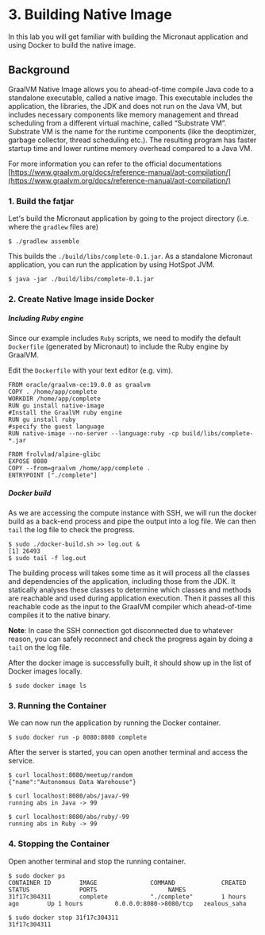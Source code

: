 # 3. Building Native Image

In this lab you will get familiar with building the Micronaut application and using Docker to build the native image.

## Background

GraalVM Native Image allows you to ahead-of-time compile Java code to a standalone executable, called a native image. This executable includes the application, the libraries, the JDK and does not run on the Java VM, but includes necessary components like memory management and thread scheduling from a different virtual machine, called “Substrate VM”. Substrate VM is the name for the runtime components (like the deoptimizer, garbage collector, thread scheduling etc.). The resulting program has faster startup time and lower runtime memory overhead compared to a Java VM.

For more information you can refer to the official documentations [https://www.graalvm.org/docs/reference-manual/aot-compilation/](https://www.graalvm.org/docs/reference-manual/aot-compilation/)

### 1. Build the fatjar

Let's build the Micronaut application by going to the project directory (i.e. where the ```gradlew``` files are)

```
$ ./gradlew assemble
```
This builds the ```./build/libs/complete-0.1.jar```. As a standalone Micronaut application, you can run the application by using HotSpot JVM.

```
$ java -jar ./build/libs/complete-0.1.jar
```

### 2. Create Native Image inside Docker

##### Including Ruby engine

Since our example includes ```Ruby``` scripts, we need to modify the default ```Dockerfile``` (generated by Micronaut) to include the Ruby engine by GraalVM.

Edit the ```Dockerfile``` with your text editor (e.g. vim).

```
FROM oracle/graalvm-ce:19.0.0 as graalvm
COPY . /home/app/complete
WORKDIR /home/app/complete
RUN gu install native-image
#Install the GraalVM ruby engine
RUN gu install ruby 
#specify the guest language
RUN native-image --no-server --language:ruby -cp build/libs/complete-*.jar 

FROM frolvlad/alpine-glibc
EXPOSE 8080
COPY --from=graalvm /home/app/complete .
ENTRYPOINT ["./complete"]
```

##### Docker build

As we are accessing the compute instance with SSH, we will run the docker build as a back-end process and pipe the output into a log file. We can then ```tail``` the log file to check the progress.

```
$ sudo ./docker-build.sh >> log.out &
[1] 26493
$ sudo tail -f log.out
```
The building process will takes some time as it will process all the classes and dependencies of the application, including those from the JDK. It statically analyses these classes to determine which classes and methods are reachable and used during application execution. Then it passes all this reachable code as the input to the GraalVM compiler which ahead-of-time compiles it to the native binary. 

**Note**: In case the SSH connection got disconnected due to whatever reason, you can safely reconnect and check the progress again by doing a ```tail``` on the log file. 

After the docker image is successfully built, it should show up in the list of Docker images locally.

```
$ sudo docker image ls
```

### 3. Running the Container

We can now run the application by running the Docker container.

```
$ sudo docker run -p 8080:8080 complete
```
After the server is started, you can open another terminal and access the service.
```
$ curl localhost:8080/meetup/random 
{"name":"Autonomous Data Warehouse"}

$ curl localhost:8080/abs/java/-99
running abs in Java -> 99

$ curl localhost:8080/abs/ruby/-99
running abs in Ruby -> 99
```

### 4. Stopping the Container

Open another terminal and stop the running container.

```
$ sudo docker ps
CONTAINER ID        IMAGE               COMMAND             CREATED             STATUS              PORTS                    NAMES
31f17c304311        complete            "./complete"        1 hours ago        Up 1 hours         0.0.0.0:8080->8080/tcp   zealous_saha

$ sudo docker stop 31f17c304311
31f17c304311
```
